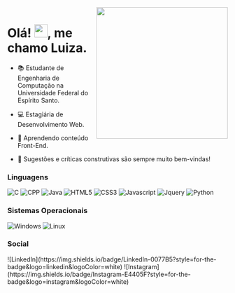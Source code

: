 <img src="fixing-bugs.svg" min-width="300px" max-width="300px" width="300px" align="right">

<h1 align="left">
   Olá! <img src="https://raw.githubusercontent.com/kaueMarques/kaueMarques/master/hi.gif" width="30px">, me chamo Luiza.
</h1>

<p align="left">
 
 - 📚 Estudante de Engenharia de Computação na Universidade Federal do Espírito Santo.

 - 💻 Estagiária de Desenvolvimento Web.

 - 🌱 Aprendendo conteúdo Front-End.

 - 💬 Sugestões e críticas construtivas são sempre muito bem-vindas!
 </p>

<h3 align="left">
   Linguagens
</h3>

 ![C](https://img.shields.io/badge/C-00599C?style=for-the-badge&logo=c&logoColor=white)
 ![CPP](https://img.shields.io/badge/C%2B%2B-00599C?style=for-the-badge&logo=c%2B%2B&logoColor=white)
 ![Java](https://img.shields.io/badge/Java-DC322F?style=for-the-badge&logo=java&logoColor=white)
 ![HTML5](https://img.shields.io/badge/HTML5-E34F26?style=for-the-badge&logo=html5&logoColor=white)
 ![CSS3](https://img.shields.io/badge/CSS3-1572B6?style=for-the-badge&logo=css3&logoColor=white)
 ![Javascript](https://img.shields.io/badge/JavaScript-F7DF1E?style=for-the-badge&logo=javascript&logoColor=black)
 ![Jquery](https://img.shields.io/badge/jQuery-0769AD?style=for-the-badge&logo=jquery&logoColor=white)
 ![Python](https://img.shields.io/badge/Python-3776AB?style=for-the-badge&logo=python&logoColor=white)


<h3 align="left"> 
   Sistemas Operacionais 
</h3>

 ![Windows](https://img.shields.io/badge/Windows-017AD7?style=for-the-badge&logo=windows&logoColor=white)
 ![Linux](https://img.shields.io/badge/Linux-E34F26?style=for-the-badge&logo=linux&logoColor=black)


<h3 align="left"> 
   Social
</h3>
 ![LinkedIn](https://img.shields.io/badge/LinkedIn-0077B5?style=for-the-badge&logo=linkedin&logoColor=white)
 ![Instagram](https://img.shields.io/badge/Instagram-E4405F?style=for-the-badge&logo=instagram&logoColor=white) 
